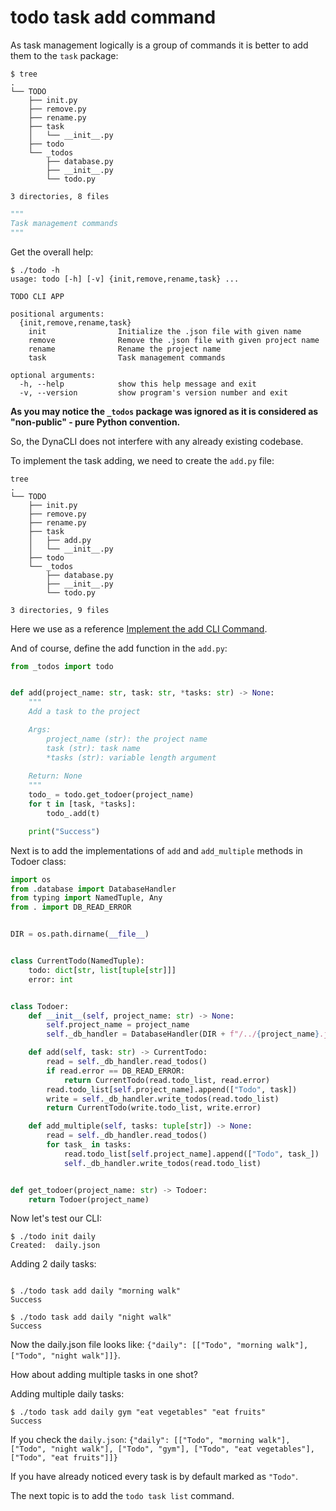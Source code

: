 # todo task add command

As task management logically is a group of commands it is better to add them to the `task` package:

```console
$ tree
.
└── TODO
    ├── init.py
    ├── remove.py
    ├── rename.py
    ├── task
    │   └── __init__.py
    ├── todo
    └── _todos
        ├── database.py
        ├── __init__.py
        └── todo.py

3 directories, 8 files
```

```py title="__init__.py"
"""
Task management commands
"""
```

Get the overall help:

```console
$ ./todo -h
usage: todo [-h] [-v] {init,remove,rename,task} ...

TODO CLI APP

positional arguments:
  {init,remove,rename,task}
    init                Initialize the .json file with given name
    remove              Remove the .json file with given project name
    rename              Rename the project name
    task                Task management commands

optional arguments:
  -h, --help            show this help message and exit
  -v, --version         show program's version number and exit
```

**As you may notice the `_todos` package was ignored as it is considered as "non-public" - pure Python convention.**

So, the DynaCLI does not interfere with any already existing codebase.

To implement the task adding, we need to create the `add.py` file:

```console
tree
.
└── TODO
    ├── init.py
    ├── remove.py
    ├── rename.py
    ├── task
    │   ├── add.py
    │   └── __init__.py
    ├── todo
    └── _todos
        ├── database.py
        ├── __init__.py
        └── todo.py

3 directories, 9 files
```

Here we use as a reference [Implement the add CLI Command](https://realpython.com/python-typer-cli/#implement-the-add-cli-command).

And of course, define the add function in the `add.py`:

```py title="add.py"
from _todos import todo


def add(project_name: str, task: str, *tasks: str) -> None:
    """
    Add a task to the project

    Args:
        project_name (str): the project name
        task (str): task name
        *tasks (str): variable length argument
    
    Return: None
    """
    todo_ = todo.get_todoer(project_name)
    for t in [task, *tasks]:
        todo_.add(t)

    print("Success")
```

Next is to add the implementations of `add` and `add_multiple` methods in Todoer class:

```py title="_todos/todo.py" hl_lines="20 28"
import os
from .database import DatabaseHandler
from typing import NamedTuple, Any
from . import DB_READ_ERROR


DIR = os.path.dirname(__file__)


class CurrentTodo(NamedTuple):
    todo: dict[str, list[tuple[str]]]
    error: int


class Todoer:
    def __init__(self, project_name: str) -> None:
        self.project_name = project_name
        self._db_handler = DatabaseHandler(DIR + f"/../{project_name}.json")

    def add(self, task: str) -> CurrentTodo:
        read = self._db_handler.read_todos()
        if read.error == DB_READ_ERROR:
            return CurrentTodo(read.todo_list, read.error)
        read.todo_list[self.project_name].append(["Todo", task])
        write = self._db_handler.write_todos(read.todo_list)
        return CurrentTodo(write.todo_list, write.error)

    def add_multiple(self, tasks: tuple[str]) -> None:
        read = self._db_handler.read_todos()
        for task_ in tasks:
            read.todo_list[self.project_name].append(["Todo", task_])
            self._db_handler.write_todos(read.todo_list)


def get_todoer(project_name: str) -> Todoer:
    return Todoer(project_name)
```

Now let's test our CLI:

```console
$ ./todo init daily
Created:  daily.json
```

Adding 2 daily tasks:

```console

$ ./todo task add daily "morning walk"
Success

$ ./todo task add daily "night walk"
Success
```

Now the daily.json file looks like: `{"daily": [["Todo", "morning walk"], ["Todo", "night walk"]]}`.

How about adding multiple tasks in one shot?

Adding multiple daily tasks:

```console
$ ./todo task add daily gym "eat vegetables" "eat fruits"
Success
```

If you check the `daily.json`: `{"daily": [["Todo", "morning walk"], ["Todo", "night walk"], ["Todo", "gym"], ["Todo", "eat vegetables"], ["Todo", "eat fruits"]]}`

If you have already noticed every task is by default marked as `"Todo"`.

The next topic is to add the `todo task list` command.
